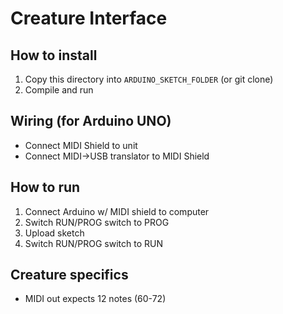 # Creature Interface

## How to install
1. Copy this directory into `ARDUINO_SKETCH_FOLDER` (or git clone)
2. Compile and run

## Wiring (for Arduino UNO)
- Connect MIDI Shield to unit
- Connect MIDI->USB translator to MIDI Shield

## How to run
1. Connect Arduino w/ MIDI shield to computer
2. Switch RUN/PROG switch to PROG
3. Upload sketch
4. Switch RUN/PROG switch to RUN

## Creature specifics
- MIDI out expects 12 notes (60-72)
